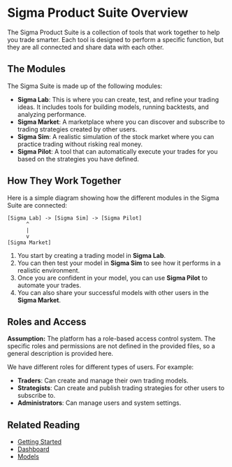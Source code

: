 # Sigma Product Suite Overview

The Sigma Product Suite is a collection of tools that work together to help you trade smarter. Each tool is designed to perform a specific function, but they are all connected and share data with each other.

## The Modules

The Sigma Suite is made up of the following modules:

*   **Sigma Lab**: This is where you can create, test, and refine your trading ideas. It includes tools for building models, running backtests, and analyzing performance.
*   **Sigma Market**: A marketplace where you can discover and subscribe to trading strategies created by other users.
*   **Sigma Sim**: A realistic simulation of the stock market where you can practice trading without risking real money.
*   **Sigma Pilot**: A tool that can automatically execute your trades for you based on the strategies you have defined.

## How They Work Together

Here is a simple diagram showing how the different modules in the Sigma Suite are connected:

```
[Sigma Lab] -> [Sigma Sim] -> [Sigma Pilot]
      ^
      |
      v
[Sigma Market]
```

1.  You start by creating a trading model in **Sigma Lab**.
2.  You can then test your model in **Sigma Sim** to see how it performs in a realistic environment.
3.  Once you are confident in your model, you can use **Sigma Pilot** to automate your trades.
4.  You can also share your successful models with other users in the **Sigma Market**.

## Roles and Access

**Assumption:** The platform has a role-based access control system. The specific roles and permissions are not defined in the provided files, so a general description is provided here.

We have different roles for different types of users. For example:

*   **Traders**: Can create and manage their own trading models.
*   **Strategists**: Can create and publish trading strategies for other users to subscribe to.
*   **Administrators**: Can manage users and system settings.

## Related Reading

*   [Getting Started](../getting-started.md)
*   [Dashboard](../products/dashboard.md)
*   [Models](../products/models.md)
